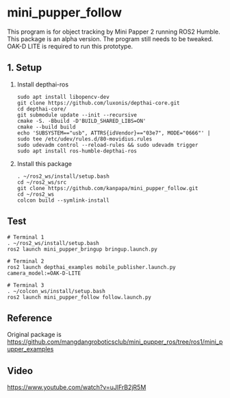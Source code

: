 # mini_pupper_follow

This program is for object tracking by Mini Papper 2 running ROS2 Humble.  
This package is an alpha version. The program still needs to be tweaked.  
OAK-D LITE is required to run this prototype.  

## 1. Setup

1. Install depthai-ros
    ```
    sudo apt install libopencv-dev
    git clone https://github.com/luxonis/depthai-core.git
    cd depthai-core/
    git submodule update --init --recursive
    cmake -S. -Bbuild -D'BUILD_SHARED_LIBS=ON'
    cmake --build build
    echo 'SUBSYSTEM=="usb", ATTRS{idVendor}=="03e7", MODE="0666"' | sudo tee /etc/udev/rules.d/80-movidius.rules
    sudo udevadm control --reload-rules && sudo udevadm trigger
    sudo apt install ros-humble-depthai-ros
    ```

1. Install this package
    ```
    . ~/ros2_ws/install/setup.bash
    cd ~/ros2_ws/src
    git clone https://github.com/kanpapa/mini_pupper_follow.git
    cd ~/ros2_ws
    colcon build --symlink-install
    ```

## Test

```
# Terminal 1
. ~/ros2_ws/install/setup.bash
ros2 launch mini_pupper_bringup bringup.launch.py

# Terminal 2
ros2 launch depthai_examples mobile_publisher.launch.py camera_model:=OAK-D-LITE
 
# Terminal 3
. ~/colcon_ws/install/setup.bash
ros2 launch mini_pupper_follow follow.launch.py
```

## Reference
Original package is https://github.com/mangdangroboticsclub/mini_pupper_ros/tree/ros1/mini_pupper_examples

## Video
https://www.youtube.com/watch?v=uJlFrB2jR5M

